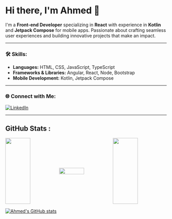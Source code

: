 # Hi there, I'm Ahmed 👋

I'm a **Front-end Developer** specializing in **React** with experience in **Kotlin** and **Jetpack Compose** for mobile apps. Passionate about crafting seamless user experiences and building innovative projects that make an impact.

---

### 🛠️ Skills:
- **Languages:** HTML, CSS, JavaScript, TypeScript
- **Frameworks & Libraries:** Angular, React, Node, Bootstrap
- **Mobile Development:** Kotlin, Jetpack Compose

---

### 🌐 Connect with Me:
[![LinkedIn](https://img.shields.io/badge/LinkedIn-0077B5?style=for-the-badge&logo=linkedin&logoColor=white)](https://www.linkedin.com/in/ahmed-waly55/)

---

## GitHub Stats :

<div style="display: flex; align-items: center;">
  

  <!-- Top Languages Card -->

  <img align="left" width="47%" height="205" src="https://github-readme-stats.vercel.app/api/top-langs/?username=ahmed-waly55&theme=dark&hide_border=false&include_all_commits=false&count_private=false&layout=compact"/>

  <img align="left" width="47%" src="https://github-readme-stats.vercel.app/api?username=ahmed-waly55&theme=dark&hide_border=false&include_all_commits=false&count_private=false"/>
<img align="left" width="47%" height="205" src="https://github-readme-stats.vercel.app/api/top-langs/?username=ahmed-waly55&theme=dark&hide_border=false&include_all_commits=false&count_private=false&layout=compact"/>

  
</div>


[![Ahmed's GitHub stats](https://github-readme-stats.vercel.app/api?username=ahmed-waly55&show_icons=true&theme=radical)](https://github.com/ahmed-waly55)

